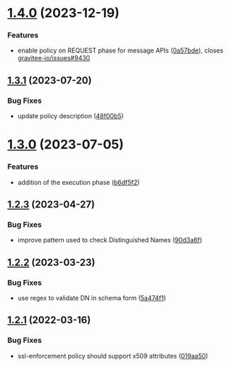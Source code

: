 # [1.4.0](https://github.com/gravitee-io/gravitee-policy-ssl-enforcement/compare/1.3.1...1.4.0) (2023-12-19)


### Features

* enable policy on REQUEST phase for message APIs ([0a57bde](https://github.com/gravitee-io/gravitee-policy-ssl-enforcement/commit/0a57bde14ff19d025076e552029ad6ba4eabfbb0)), closes [gravitee-io/issues#9430](https://github.com/gravitee-io/issues/issues/9430)

## [1.3.1](https://github.com/gravitee-io/gravitee-policy-ssl-enforcement/compare/1.3.0...1.3.1) (2023-07-20)


### Bug Fixes

* update policy description ([48f00b5](https://github.com/gravitee-io/gravitee-policy-ssl-enforcement/commit/48f00b5b3f68f71855a40dd137813138dbe4ed03))

# [1.3.0](https://github.com/gravitee-io/gravitee-policy-ssl-enforcement/compare/1.2.3...1.3.0) (2023-07-05)


### Features

* addition of the execution phase ([b6df5f2](https://github.com/gravitee-io/gravitee-policy-ssl-enforcement/commit/b6df5f27709f0783d363d15a811315e83431a8aa))

## [1.2.3](https://github.com/gravitee-io/gravitee-policy-ssl-enforcement/compare/1.2.2...1.2.3) (2023-04-27)


### Bug Fixes

* improve pattern used to check Distinguished Names ([90d3a6f](https://github.com/gravitee-io/gravitee-policy-ssl-enforcement/commit/90d3a6f3907b54dccbe3ba23769309b5b0eaaf29))

## [1.2.2](https://github.com/gravitee-io/gravitee-policy-ssl-enforcement/compare/1.2.1...1.2.2) (2023-03-23)


### Bug Fixes

* use regex to validate DN in schema form ([5a474f1](https://github.com/gravitee-io/gravitee-policy-ssl-enforcement/commit/5a474f1833ad291831a7d9fbb5d5f8d92ee6f66d))

## [1.2.1](https://github.com/gravitee-io/gravitee-policy-ssl-enforcement/compare/1.2.0...1.2.1) (2022-03-16)


### Bug Fixes

* ssl-enforcement policy should support x509 attributes ([019aa50](https://github.com/gravitee-io/gravitee-policy-ssl-enforcement/commit/019aa5011c63fa4bd0e9d5280cd12e7f5d6a6ad5))

